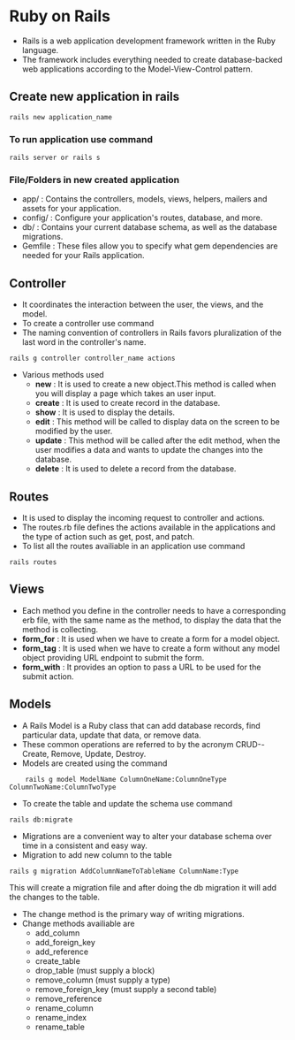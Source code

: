 # Ruby on Rails 

- Rails is a web application development framework written in the Ruby language.
- The framework includes everything needed to create database-backed web applications according to the Model-View-Control pattern. 

## Create new application in rails

```
rails new application_name
```

### To run application use command
```
rails server or rails s
```

### File/Folders in new created application

- app/ : Contains the controllers, models, views, helpers, mailers and assets for your application.
- config/ : Configure your application's routes, database, and more.
- db/ : Contains your current database schema, as well as the database migrations.
- Gemfile : These files allow you to specify what gem dependencies are needed for your Rails application.

## Controller

- It coordinates the interaction between the user, the views, and the model.
- To create a controller use command
- The naming convention of controllers in Rails favors pluralization of the last word in the controller's name.
```
rails g controller controller_name actions
```
- Various methods used
	- **new** : It is used to create a new object.This method is called when you will display a page which takes an user input.
	- **create** : It is used to create record in the database.
	- **show** : It is used to display the details.
	- **edit** : This method will be called to display data on the screen to be modified by the user.
	- **update** : This method will be called after the edit method, when the user modifies a data and wants to update the changes into the database.
	- **delete** : It is used to delete a record from the database.

## Routes

- It is used to display the incoming request to controller and actions.
- The routes.rb file defines the actions available in the applications and the type of action such as get, post, and patch.
- To list all the routes availiable in an application use command
```
rails routes
```

## Views

-  Each method you define in the controller needs to have a corresponding erb file, with the same name as the method, to display the data that the method is collecting.
- **form_for** : It is used when we have to create a form for a model object.
- **form_tag** : It is used when we have to create a form without any model object providing URL endpoint to submit the form.
- **form_with** : It provides an option to pass a URL to be used for the submit action.

## Models

- A Rails Model is a Ruby class that can add database records, find particular data, update that data, or remove data. 
- These common operations are referred to by the acronym CRUD--Create, Remove, Update, Destroy.
- Models are created using the command
```
    rails g model ModelName ColumnOneName:ColumnOneType ColumnTwoName:ColumnTwoType
```
- To create the table and update the schema use command
```
rails db:migrate
```
- Migrations are a convenient way to alter your database schema over time in a consistent and easy way.
- Migration to add new column to the table
```
rails g migration AddColumnNameToTableName ColumnName:Type
```
This will create a migration file and after doing the db migration it will add the changes to the table.
- The change method is the primary way of writing migrations. 
- Change methods availiable are
	- add_column
	- add_foreign_key
	- add_reference
	- create_table
	- drop_table (must supply a block)
	- remove_column (must supply a type)
	- remove_foreign_key (must supply a second table)
	- remove_reference
	- rename_column
	- rename_index
	- rename_table

